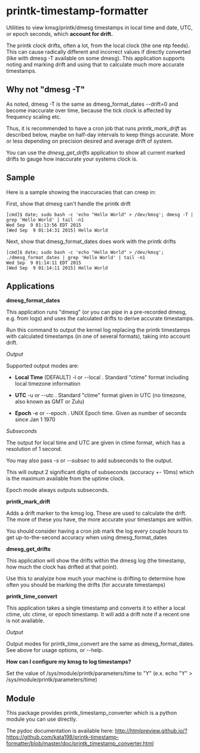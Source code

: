 # printk-timestamp-formatter
Utilities to view kmsg/printk/dmesg timestamps in local time and date, UTC, or epoch seconds, which **account for drift.**

The printk clock drifts, often a lot, from the local clock (the one ntp feeds). This can cause radically different and incorrect values if directly converted (like with dmesg -T available on some dmesg). This application supports noting and marking drift and using that to calculate much more accurate timestamps.


Why not "dmesg -T"
------------------

As noted, dmesg -T is the same as dmesg\_format\_dates --drift=0  and become inaccurate over time, because the tick clock is affected by frequency scaling etc.

Thus, it is recommended to have a cron job that runs *printk\_mark\_drift* as described below, maybe on half-day intervals to keep things accurate. More or less depending on precision desired and average drift of system.

You can use the *dmesg\_get\_drifts* application to show all current marked drifts to gauge how inaccurate your systems clock is.


Sample
------

Here is a sample showing the inaccuracies that can creep in:

First, show that dmesg can't handle the printk drift

	[cmd]$ date; sudo bash -c 'echo "Hello World" > /dev/kmsg'; dmesg -T | grep 'Hello World' | tail -n1
	Wed Sep  9 01:13:56 EDT 2015
	[Wed Sep  9 01:14:31 2015] Hello World

Next, show that dmesg\_format\_dates does work with the printk drifts

	[cmd]$ date; sudo bash -c 'echo "Hello World" > /dev/kmsg'; ./dmesg_format_dates | grep 'Hello World' | tail -n1
	Wed Sep  9 01:14:11 EDT 2015
	[Wed Sep  9 01:14:11 2015] Hello World


Applications
------------


**dmesg\_format\_dates**

This application runs "dmesg" (or you can pipe in a pre-recorded dmesg, e.g. from logs) and uses the calculated drifts to derive accurate timestamps.


Run this command to output the kernel log replacing the printk timestamps with calculated timestamps (in one of several formats), taking into account drift.


*Output*

Supported output modes are:


* **Local Time** (DEFAULT) \-l or \-\-local . Standard "ctime" format including local timezone information

* **UTC** \-u or \-\-utc . Standard "ctime" format given in UTC (no timezone, also known as GMT or Zulu)

* **Epoch** \-e or \-\-epoch . UNIX Epoch time. Given as number of seconds since Jan 1 1970


*Subseconds*

The output for local time and UTC are given in ctime format, which has a resolution of 1 second.

You may also pass *\-s* or *\-\-subsec* to add subseconds to the output.

This will output 2 significant digits of subseconds (accuracy +- 10ms) which is the maximum available from the uptime clock.

Epoch mode always outputs subseconds.


**printk\_mark\_drift**

Adds a drift marker to the kmsg log. These are used to calculate the drift. The more of these you have, the more accurate your timestamps are within.

You should consider having a cron job mark the log every couple hours to get up-to-the-second accuracy when using dmesg\_format\_dates


**dmesg\_get\_drifts**

This application will show the drifts within the dmesg log (the timestamp, how much the clock has drifted at that point).

Use this to analyize how much your machine is drifting to determine how often you should be marking the drifts (for accurate timestamps)


**printk\_time\_convert**

This application takes a single timestamp and converts it to either a local ctime, utc ctime, or epoch timestamp. It will add a drift note if a recent one is not available.


*Output*

Output modes for printk\_time\_convert are the same as dmesg\_format\_dates. See above for usage options, or \-\-help.


**How can I configure my kmsg to log timestamps?**

Set the value of /sys/module/printk/parameters/time to "Y" (e.x. echo "Y" > /sys/module/printk/parameters/time)



Module
------

This package provides printk\_timestamp\_converter which is a python module you can use directly.

The pydoc documentation is available here: http://htmlpreview.github.io/?https://github.com/kata198/printk-timestamp-formatter/blob/master/doc/printk_timestamp_converter.html 


